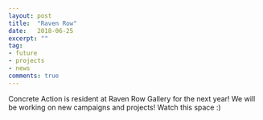 ```yaml
---
layout: post
title:  "Raven Row"
date:   2018-06-25
excerpt: ""
tag:
- future
- projects
- news
comments: true
---
```


Concrete Action is resident at Raven Row Gallery for the next year! We will be working on new campaigns and projects! Watch this space :)

